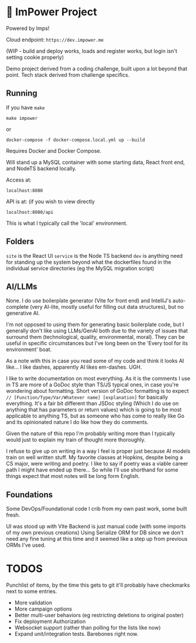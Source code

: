 # 👿 ImPower Project

Powered by Imps!

Cloud endpoint: `https://dev.impower.me`

(WIP - build and deploy works, loads and register works, but login isn't setting cookie properly)

Demo project derived from a coding challenge, built upon a lot beyond that point.  Tech stack
derived from challenge specifics.

## Running

If you have `make`
```
make impower
```
or
```	
docker-compose -f docker-compose.local.yml up --build
```
Requires Docker and Docker Compose.

Will stand up a MySQL container with some starting data, React front end, and NodeTS backend locally.

Access at:
```
localhost:8080
```
API is at: (if you wish to view directly
```
localhost:8080/api
```
This is what I typically call the 'local' environment.

## Folders
`site` is the React UI
`service` is the Node TS backend
`dev` is anything need for standing up the system beyond what the dockerfiles found in the individual service directories (eg the MySQL migration script)

## AI/LLMs

None.  I do use boilerplate generator (Vite for front end) and IntelliJ's auto-complete (very AI-lite, mostly useful for filling out data structures), but no generative AI.

I'm not opposed to using them for generating basic boilerplate code, but I generally don't like using LLMs/GenAI both due to the variety
of issues that surround them (technological, quality, environmental, moral).  They can be useful in specific circumstances but I've long been
on the 'Every tool for its environment' boat.

As a note with this in case you read some of my code and think it looks AI like...
I like dashes, apparently AI likes em-dashes.  UGH.

I like to write documentation on most everything.  As it is the comments I use in TS are more of a GoDoc style than TS/JS typical ones, in case you're wondering about formatting.
Short version of GoDoc formatting is to expect `// [Function/Type/Var/Whatever name] [explanation]` for basically everything.  It's a fair bit different than JSDoc styling
(Which I do use on anything that has parameters or return values) which is going to be most applicable to anything TS, 
but as someone who has come to really like Go and its opinionated nature I do like how they do comments.

Given the nature of this repo I'm probably writing more than I typically would just to explain my train of thought more thoroughly.

I refuse to give up on writing in a way I feel is proper just because AI models train on well written stuff.  My favorite classes at Hopkins, despite being a CS major, were 
writing and poetry.  I like to say if poetry was a viable career path I might have ended up there... So while I'll use shorthand for some things expect that most notes will be long form English.

## Foundations

Some DevOps/Foundational code I crib from my own past work, some built fresh.

UI was stood up with Vite
Backend is just manual code (with some imports of my own previous creations)
Using Serialize ORM for DB since we don't need any fine tuning at this time and it seemed like a step up from
previous ORMs I've used.

# TODOS
Punchlist of items, by the time this gets to git it'll probably have checkmarks next to some entries.

- More validation
- More campaign options
- Better multi-user behaviors (eg restricting deletions to original poster)
- Fix deployment
Authorization
- Websocket support (rather than polling for the lists like now)
- Expand unit/integration tests.  Barebones right now.
